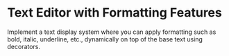 # Text Editor with Formatting Features
Implement a text display system where you can apply formatting such as bold, italic, underline, etc., dynamically on top of the base text using decorators.

